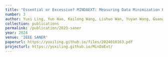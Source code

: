```yaml
---
title: "Essential or Excessive? MINDAEXT: Measuring Data Minimization Practices among Browser Extensions"
number: 3
author: Yuxi Ling, Yun Hao, Kailong Wang, Liuhuo Wan, Yuyan Wang, Guangdong Bai, Jin Song Dong
collection: publications
permalink: /publication/2023-saner
year: 2024
venue: 'IEEE SANER'
paperurl: https://yuxiling.github.io/files/2024010163.pdf
projecturl: https://yuxiling.github.io/MinDaExt/
---
```

